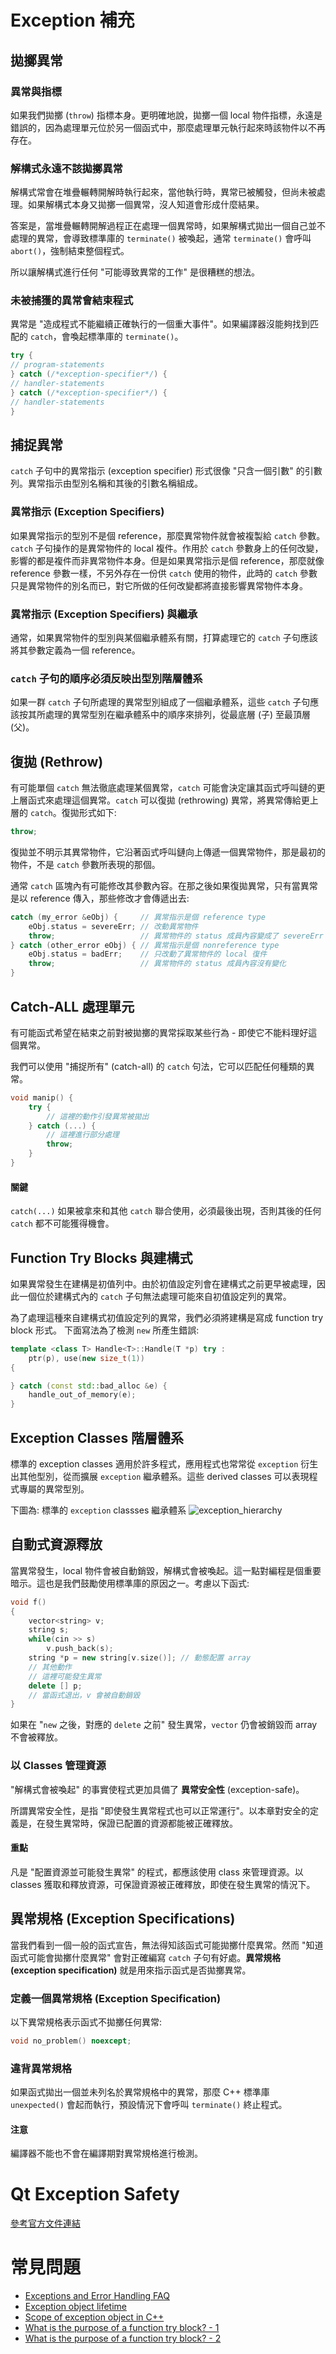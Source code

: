 # Exception 補充

## 拋擲異常

### 異常與指標
如果我們拋擲 (`throw`) 指標本身。更明確地說，拋擲一個 local 物件指標，永遠是錯誤的，因為處理單元位於另一個函式中，那麼處理單元執行起來時該物件以不再存在。

### 解構式永遠不該拋擲異常
解構式常會在堆疊輾轉開解時執行起來，當他執行時，異常已被觸發，但尚未被處理。如果解構式本身又拋擲一個異常，沒人知道會形成什麼結果。

答案是，當堆疊輾轉開解過程正在處理一個異常時，如果解構式拋出一個自己並不處理的異常，會導致標準庫的 `terminate()` 被喚起，通常 `terminate()` 會呼叫 `abort()`，強制結束整個程式。

所以讓解構式進行任何 "可能導致異常的工作" 是很糟糕的想法。

### 未被捕獲的異常會結束程式
異常是 "造成程式不能繼續正確執行的一個重大事件"。如果編譯器沒能夠找到匹配的 `catch`，會喚起標準庫的 `terminate()`。

```cpp
try {
// program-statements
} catch (/*exception-specifier*/) {
// handler-statements
} catch (/*exception-specifier*/) {
// handler-statements
}
```

## 捕捉異常
`catch` 子句中的異常指示 (exception specifier) 形式很像 "只含一個引數" 的引數列。異常指示由型別名稱和其後的引數名稱組成。

### 異常指示 (Exception Specifiers)
如果異常指示的型別不是個 reference，那麼異常物件就會被複製給 `catch` 參數。`catch` 子句操作的是異常物件的 local 複件。作用於 `catch` 參數身上的任何改變，影響的都是複件而非異常物件本身。但是如果異常指示是個 reference，那麼就像 reference 參數一樣，不另外存在一份供 `catch` 使用的物件，此時的 `catch` 參數只是異常物件的別名而已，對它所做的任何改變都將直接影響異常物件本身。

### 異常指示 (Exception Specifiers) 與繼承
通常，如果異常物件的型別與某個繼承體系有關，打算處理它的 `catch` 子句應該將其參數定義為一個 reference。

### `catch` 子句的順序必須反映出型別階層體系
如果一群 `catch` 子句所處理的異常型別組成了一個繼承體系，這些 `catch` 子句應該按其所處理的異常型別在繼承體系中的順序來排列，從最底層 (子) 至最頂層 (父)。

## 復拋 (Rethrow)
有可能單個 `catch` 無法徹底處理某個異常，`catch` 可能會決定讓其函式呼叫鏈的更上層函式來處理這個異常。`catch` 可以復拋 (rethrowing) 異常，將異常傳給更上層的 `catch`。復拋形式如下:

```cpp
throw;
```

復拋並不明示其異常物件，它沿著函式呼叫鏈向上傳遞一個異常物件，那是最初的物件，不是 `catch` 參數所表現的那個。

通常 `catch` 區塊內有可能修改其參數內容。在那之後如果復拋異常，只有當異常是以 reference 傳入，那些修改才會傳遞出去:

```cpp
catch (my_error &eObj) {     // 異常指示是個 reference type
    eObj.status = severeErr; // 改動異常物件
    throw;                   // 異常物件的 status 成員內容變成了 severeErr
} catch (other_error eObj) { // 異常指示是個 nonreference type
    eObj.status = badErr;    // 只改動了異常物件的 local 復件
    throw;                   // 異常物件的 status 成員內容沒有變化
}
```

## Catch-ALL 處理單元
有可能函式希望在結束之前對被拋擲的異常採取某些行為 - 即使它不能料理好這個異常。

我們可以使用 "捕捉所有" (catch-all) 的 `catch` 句法，它可以匹配任何種類的異常。

```cpp
void manip() {
    try {
        // 這裡的動作引發異常被拋出
    } catch (...) {
        // 這裡進行部分處理
        throw;
    }
}
```

#### 關鍵
`catch(...)` 如果被拿來和其他 `catch` 聯合使用，必須最後出現，否則其後的任何 `catch` 都不可能獲得機會。

## Function Try Blocks 與建構式
如果異常發生在建構是初值列中。由於初值設定列會在建構式之前更早被處理，因此一個位於建構式內的 `catch` 子句無法處理可能來自初值設定列的異常。

為了處理這種來自建構式初值設定列的異常，我們必須將建構是寫成 function try block 形式。 下面寫法為了檢測 `new` 所產生錯誤:

```cpp
template <class T> Handle<T>::Handle(T *p) try : 
    ptr(p), use(new size_t(1))
{

} catch (const std::bad_alloc &e) {
    handle_out_of_memory(e);
}
```

## Exception Classes 階層體系
標準的 exception classes 適用於許多程式，應用程式也常常從 `exception` 衍生出其他型別，從而擴展 `exception` 繼承體系。這些 derived classes 可以表現程式專屬的異常型別。

下圖為: 標準的 `exception` classses 繼承體系
![exception_hierarchy](images/exception_hierarchy.jpg)

## 自動式資源釋放
當異常發生，local 物件會被自動銷毀，解構式會被喚起。這一點對編程是個重要暗示。這也是我們鼓勵使用標準庫的原因之一。考慮以下函式:

```cpp
void f()
{
    vector<string> v;
    string s;
    while(cin >> s)
        v.push_back(s);
    string *p = new string[v.size()]; // 動態配置 array
    // 其他動作
    // 這裡可能發生異常
    delete [] p;
    // 當函式退出，v 會被自動銷毀
}
```

如果在 "`new` 之後，對應的 `delete` 之前" 發生異常，`vector` 仍會被銷毀而 array 不會被釋放。

### 以 Classes 管理資源
"解構式會被喚起" 的事實使程式更加具備了 **異常安全性** (exception-safe)。

所謂異常安全性，是指 "即使發生異常程式也可以正常運行"。以本章對安全的定義是，在發生異常時，保證已配置的資源都能被正確釋放。

#### 重點
凡是 "配置資源並可能發生異常" 的程式，都應該使用 class 來管理資源。以 classes 獲取和釋放資源，可保證資源被正確釋放，即使在發生異常的情況下。

## 異常規格 (Exception Specifications)
當我們看到一個一般的函式宣告，無法得知該函式可能拋擲什麼異常。然而 "知道函式可能會拋擲什麼異常" 會對正確編寫 `catch` 子句有好處。**異常規格 (exception specification)** 就是用來指示函式是否拋擲異常。

### 定義一個異常規格 (Exception Specification)
以下異常規格表示函式不拋擲任何異常:

```cpp
void no_problem() noexcept;
```

### 違背異常規格
如果函式拋出一個並未列名於異常規格中的異常，那麼 C++ 標準庫 `unexpected()` 會起而執行，預設情況下會呼叫 `terminate()` 終止程式。

#### 注意
編譯器不能也不會在編譯期對異常規格進行檢測。

# Qt Exception Safety
[參考官方文件連結](https://doc.qt.io/qt-5/exceptionsafety.html)

# 常見問題
- [Exceptions and Error Handling FAQ](https://isocpp.org/wiki/faq/exceptions)
- [Exception object lifetime](https://stackoverflow.com/questions/12999448/exception-object-lifetime)
- [Scope of exception object in C++](https://stackoverflow.com/questions/1654150/scope-of-exception-object-in-c/1654187#1654187)
- [What is the purpose of a function try block? - 1](https://stackoverflow.com/questions/14681714/using-new-in-a-member-initializer-list-of-constructor)
- [What is the purpose of a function try block? - 2](https://stackoverflow.com/questions/8359635/what-is-the-purpose-of-a-function-try-block)


